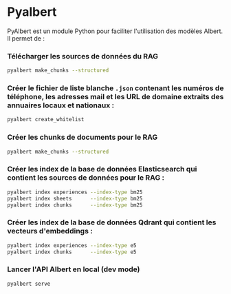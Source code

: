 # Pyalbert

PyAlbert est un module Python pour faciliter l'utilisation des modèles Albert.
Il permet de :

### Télécharger les sources de données du RAG
```bash
pyalbert make_chunks --structured
```

### Créer le fichier de liste blanche `.json` contenant les numéros de téléphone, les adresses mail et les URL de domaine extraits des annuaires locaux et nationaux :
```bash
pyalbert create_whitelist
```

### Créer les chunks de documents pour le RAG
```bash
pyalbert make_chunks --structured
```

### Créer les index de la base de données Elasticsearch qui contient les sources de données pour le RAG :
```bash
pyalbert index experiences --index-type bm25
pyalbert index sheets      --index-type bm25
pyalbert index chunks      --index-type bm25
```

### Créer les index de la base de données Qdrant qui contient les vecteurs d'embeddings :
```bash
pyalbert index experiences --index-type e5
pyalbert index chunks      --index-type e5
```

### Lancer l'API Albert en local (dev mode)
```bash
pyalbert serve
```
